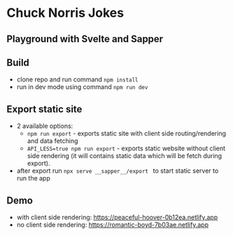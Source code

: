 # Chuck Norris Jokes

## Playground with Svelte and Sapper

## Build

- clone repo and run command `npm install`
- run in dev mode using command `npm run dev`

## Export static site

- 2 available options:
  - `npm run export` - exports static site with client side routing/rendering and data fetching
  - `API_LESS=true npm run export` - exports static website without client side rendering (it will contains static data which will be fetch during export).
- after export run `npx serve __sapper__/export ` to start static server to run the app

## Demo

- with client side rendering: https://peaceful-hoover-0b12ea.netlify.app
- no client side rendering: https://romantic-boyd-7b03ae.netlify.app